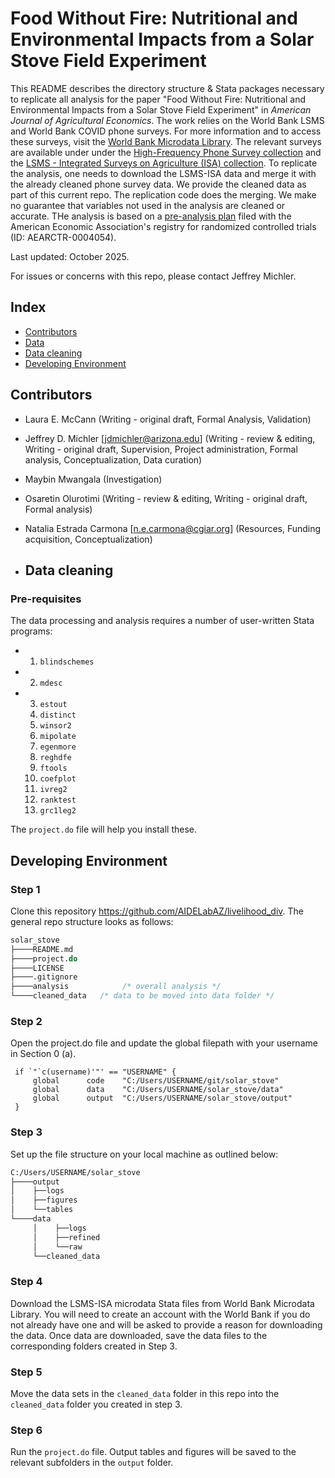 # Food Without Fire: Nutritional and Environmental Impacts from a Solar Stove Field Experiment
This README describes the directory structure & Stata packages necessary to replicate all analysis for the paper "Food Without Fire: Nutritional and Environmental Impacts from a Solar Stove Field Experiment" in *American Journal of Agricultural Economics*. The work relies on the World Bank LSMS and World Bank COVID phone surveys. For more information and to access these surveys, visit the [World Bank Microdata Library][4]. The relevant surveys are available under under the [High-Frequency Phone Survey collection][2] and the [LSMS - Integrated Surveys on Agriculture (ISA) collection][3]. To replicate the analysis, one needs to download the LSMS-ISA data and merge it with the already cleaned phone survey data. We provide the cleaned data as part of this current repo. The replication code does the merging. We make no guarantee that variables not used in the analysis are cleaned or accurate. THe analysis is based on a [pre-analysis plan][1] filed with the American Economic Association's registry for randomized controlled trials (ID: AEARCTR-0004054).



Last updated: October 2025. 

For issues or concerns with this repo, please contact Jeffrey Michler.

 ## Index
 
 - [Contributors](#contributors)
 - [Data](#data)
 - [Data cleaning](#data-cleaning)
 - [Developing Environment](#developing-environment)

## Contributors
* Laura E. McCann (Writing - original draft, Formal Analysis, Validation) 
* Jeffrey D. Michler [jdmichler@arizona.edu] (Writing - review & editing, Writing - original draft, Supervision, Project administration, Formal analysis, Conceptualization, Data curation)
* Maybin Mwangala (Investigation)
* Osaretin Olurotimi (Writing - review & editing, Writing - original draft, Formal analysis)
* Natalia Estrada Carmona [n.e.carmona@cgiar.org] (Resources, Funding acquisition, Conceptualization)

* ## Data cleaning

### Pre-requisites

The data processing and analysis requires a number of user-written Stata programs:
   * 1. `blindschemes`
   * 2. `mdesc`
   * 3. `estout`
     4. `distinct`
     5. `winsor2`
     6. `mipolate`
     7. `egenmore`
     8. `reghdfe`
     9. `ftools`
     10. `coefplot`
     11. `ivreg2`
     12. `ranktest`
     13. `grc1leg2`

The `project.do` file will help you install these.

## Developing Environment

### Step 1

Clone this  repository https://github.com/AIDELabAZ/livelihood_div. The general repo structure looks as follows:<br>

```stata
solar_stove
├────README.md
├────project.do
├────LICENSE
├────.gitignore
├────analysis            /* overall analysis */
└────cleaned_data	/* data to be moved into data folder */
```

### Step 2

Open the project.do file and update the global filepath with your username in Section 0 (a).

   ```
    if `"`c(username)'"' == "USERNAME" {
       	global 		code  	"C:/Users/USERNAME/git/solar_stove"
		global 		data	"C:/Users/USERNAME/solar_stove/data"
		global 		output  "C:/Users/USERNAME/solar_stove/output"
    }
   ```

### Step 3

Set up the file structure on your local machine as outlined below: 

```stata
C:/Users/USERNAME/solar_stove
├────output
│    ├──logs
│    ├──figures
│    └──tables
└────data
     │    ├──logs
     │    ├──refined
     │    └──raw
     └──cleaned_data
```

### Step 4

Download the LSMS-ISA microdata Stata files from World Bank Microdata Library. You will need to create an account with the World Bank if you do not already have one and will be asked to provide a reason for downloading the data. Once data are downloaded, save the data files to the corresponding folders created in Step 3. 

### Step 5

Move the data sets in the `cleaned_data` folder in this repo into the `cleaned_data` folder you created in step 3.

### Step 6

Run the `project.do` file. Output tables and figures will be saved to the relevant subfolders in the `output` folder. 


[1]: https://www.socialscienceregistry.org/trials/4054
[2]: http://bit.ly/microdata-hfps
[3]: https://www.worldbank.org/en/programs/lsms/initiatives/lsms-ISA
[4]: https://microdata.worldbank.org/index.php/home
[5]: https://github.com/AIDELabAZ/solar_stove
